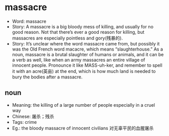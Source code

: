 # massacre

- Word: massacre
- Story: A massacre is a big bloody mess of killing, and usually for no good reason. Not that there’s ever a good reason for killing, but massacres are especially pointless and gory(残暴的).
- Story: It’s unclear where the word massacre came from, but possibly it was the Old French word macacre, which means “slaughterhouse.” As a noun, massacre is a brutal slaughter of humans or animals, and it can be a verb as well, like when an army massacres an entire village of innocent people. Pronounce it like MASS-uh-ker, and remember to spell it with an acre(英亩) at the end, which is how much land is needed to bury the bodies after a massacre.

## noun

- Meaning: the killing of a large number of people especially in a cruel way
- Chinese: 屠杀；残杀
- Tags: crime
- Eg.: the bloody massacre of innocent civilians 对无辜平民的血腥屠杀

